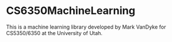 # CS6350MachineLearning
This is a machine learning library developed by Mark VanDyke for CS5350/6350 at the University of Utah.
